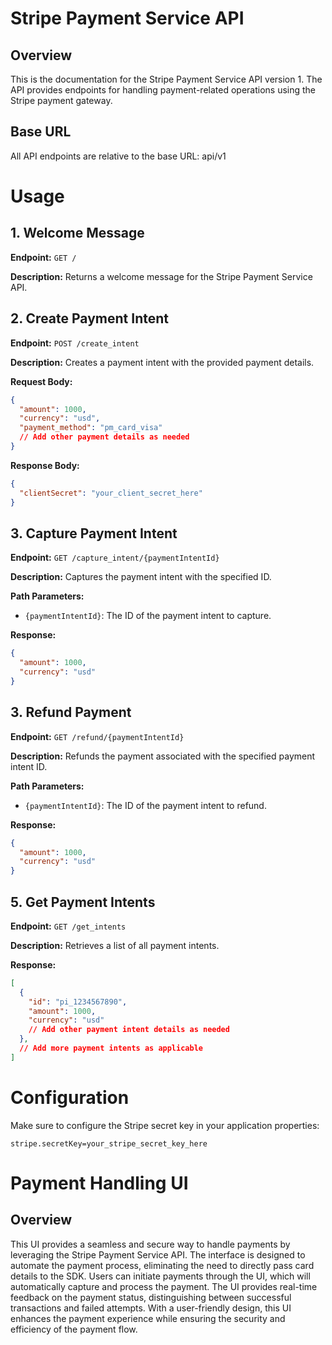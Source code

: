 # Stripe Payment Service API

## Overview

This is the documentation for the Stripe Payment Service API version 1. The API provides endpoints for handling payment-related operations using the Stripe payment gateway.

## Base URL

All API endpoints are relative to the base URL: api/v1

# Usage

## 1. Welcome Message

**Endpoint:** `GET /`

**Description:** Returns a welcome message for the Stripe Payment Service API.

## 2. Create Payment Intent

**Endpoint:** `POST /create_intent`

**Description:** Creates a payment intent with the provided payment details.

**Request Body:**
```json
{
  "amount": 1000,
  "currency": "usd",
  "payment_method": "pm_card_visa"
  // Add other payment details as needed
}
```

**Response Body:**
```json
{
  "clientSecret": "your_client_secret_here"
}
```

## 3. Capture Payment Intent

**Endpoint:**  `GET /capture_intent/{paymentIntentId}`

**Description:** Captures the payment intent with the specified ID.

**Path Parameters:**

- `{paymentIntentId}`: The ID of the payment intent to capture.

**Response:**

```json
{
  "amount": 1000,
  "currency": "usd"
}
```

## 3. Refund Payment

**Endpoint:**  `GET /refund/{paymentIntentId}`

**Description:** Refunds the payment associated with the specified payment intent ID.

**Path Parameters:**

- `{paymentIntentId}`: The ID of the payment intent to refund.

**Response:**

```json
{
  "amount": 1000,
  "currency": "usd"
}
```

## 5. Get Payment Intents
**Endpoint:** `GET /get_intents`

**Description:** Retrieves a list of all payment intents.

**Response:**

```json
[
  {
    "id": "pi_1234567890",
    "amount": 1000,
    "currency": "usd"
    // Add other payment intent details as needed
  },
  // Add more payment intents as applicable
]
```

# Configuration

Make sure to configure the Stripe secret key in your application properties:

`stripe.secretKey=your_stripe_secret_key_here`

# Payment Handling UI

## Overview

This UI provides a seamless and secure way to handle payments by leveraging the Stripe Payment Service API. The interface is designed to automate the payment process, eliminating the need to directly pass card details to the SDK. Users can initiate payments through the UI, which will automatically capture and process the payment. The UI provides real-time feedback on the payment status, distinguishing between successful transactions and failed attempts. With a user-friendly design, this UI enhances the payment experience while ensuring the security and efficiency of the payment flow.
